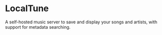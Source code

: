 # LocalTune

A self-hosted music server to save and display your songs and artists, with support for metadata searching.
